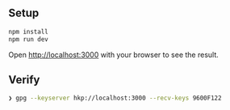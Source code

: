 ## Setup

```bash
npm install
npm run dev
```

Open [http://localhost:3000](http://localhost:3000) with your browser to see the result.

## Verify

```bash
❯ gpg --keyserver hkp://localhost:3000 --recv-keys 9600F122
```
